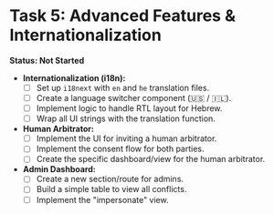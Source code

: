 # Task 5: Advanced Features & Internationalization

**Status: Not Started**

- **Internationalization (i18n):**
  - [ ] Set up `i18next` with `en` and `he` translation files.
  - [ ] Create a language switcher component (🇺🇸 / 🇮🇱).
  - [ ] Implement logic to handle RTL layout for Hebrew.
  - [ ] Wrap all UI strings with the translation function.
- **Human Arbitrator:**
  - [ ] Implement the UI for inviting a human arbitrator.
  - [ ] Implement the consent flow for both parties.
  - [ ] Create the specific dashboard/view for the human arbitrator.
- **Admin Dashboard:**
  - [ ] Create a new section/route for admins.
  - [ ] Build a simple table to view all conflicts.
  - [ ] Implement the "impersonate" view.
